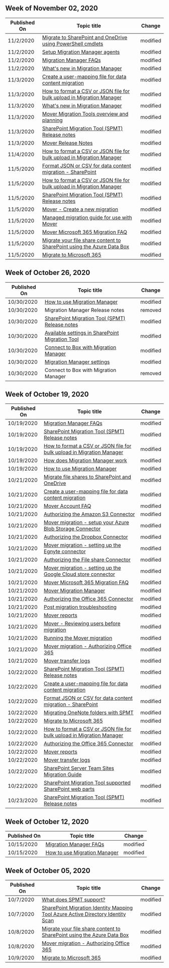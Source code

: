 <!-- This file is generated automatically each week. Changes made to this file will be overwritten.-->



## Week of November 02, 2020


| Published On |Topic title | Change |
|------|------------|--------|
| 11/2/2020 | [Migrate to SharePoint and OneDrive using PowerShell cmdlets](/SharepointMigration/overview-spmt-ps-cmdlets) | modified |
| 11/2/2020 | [Setup Migration Manager agents](/SharepointMigration/mm-setup-clients) | modified |
| 11/2/2020 | [Migration Manager FAQs](/SharepointMigration/mm-faqs) | modified |
| 11/2/2020 | [What's new in Migration Manager](/SharepointMigration/mm-whats-new) | modified |
| 11/3/2020 | [Create a user-mapping file for data content migration](/SharepointMigration/create-a-user-mapping-file-for-data-content-migration) | modified |
| 11/3/2020 | [How to format a CSV or JSON file for bulk upload in Migration Manager](/SharepointMigration/mm-bulk-upload-format-csv-json) | modified |
| 11/3/2020 | [What's new in Migration Manager](/SharepointMigration/mm-whats-new) | modified |
| 11/3/2020 | [Mover Migration Tools overview and planning](/SharepointMigration/mover-plan-migration) | modified |
| 11/3/2020 | [SharePoint Migration Tool (SPMT) Release notes](/SharepointMigration/new-and-improved-features-in-the-sharepoint-migration-tool) | modified |
| 11/3/2020 | [Mover Release Notes](/SharepointMigration/mover-release-notes) | modified |
| 11/4/2020 | [How to format a CSV or JSON file for bulk upload in Migration Manager](/SharepointMigration/mm-bulk-upload-format-csv-json) | modified |
| 11/5/2020 | [Format JSON or CSV for data content migration - SharePoint](/SharepointMigration/how-to-format-your-csv-file-for-data-content-migration) | modified |
| 11/5/2020 | [How to format a CSV or JSON file for bulk upload in Migration Manager](/SharepointMigration/mm-bulk-upload-format-csv-json) | modified |
| 11/5/2020 | [SharePoint Migration Tool (SPMT) Release notes](/SharepointMigration/new-and-improved-features-in-the-sharepoint-migration-tool) | modified |
| 11/5/2020 | [Mover - Create a new migration](/SharepointMigration/mover-create-migration) | modified |
| 11/5/2020 | [Managed migration guide for use with Mover](/SharepointMigration/mover-managed-migration-guide) | modified |
| 11/5/2020 | [Mover Microsoft 365 Migration FAQ](/SharepointMigration/mover-microsoft-365-faq) | modified |
| 11/5/2020 | [Migrate your file share content to SharePoint using the Azure Data Box](/SharepointMigration/how-to-migrate-file-share-content-to-spo-using-azuredatabox) | modified |
| 11/5/2020 | [Migrate to Microsoft 365](/SharepointMigration/migrate-to-sharepoint-online) | modified |


## Week of October 26, 2020


| Published On |Topic title | Change |
|------|------------|--------|
| 10/30/2020 | [How to use Migration Manager](/SharepointMigration/mm-how-to-use) | modified |
| 10/30/2020 | Migration Manager Release notes | removed |
| 10/30/2020 | [SharePoint Migration Tool (SPMT) Release notes](/SharepointMigration/new-and-improved-features-in-the-sharepoint-migration-tool) | modified |
| 10/30/2020 | [Available settings in SharePoint Migration Tool](/SharepointMigration/spmt-settings) | modified |
| 10/30/2020 | [Connect to Box with Migration Manager](/SharepointMigration/mm-box-connection) | modified |
| 10/30/2020 | [Migration Manager settings](/SharepointMigration/mm-settings) | modified |
| 10/30/2020 | Connect to Box with Migration Manager | removed |


## Week of October 19, 2020


| Published On |Topic title | Change |
|------|------------|--------|
| 10/19/2020 | [Migration Manager FAQs](/SharepointMigration/mm-faqs) | modified |
| 10/19/2020 | [SharePoint Migration Tool (SPMT) Release notes](/SharepointMigration/new-and-improved-features-in-the-sharepoint-migration-tool) | modified |
| 10/19/2020 | [How to format a CSV or JSON file for bulk upload in Migration Manager](/SharepointMigration/mm-bulk-upload-format-csv-json) | modified |
| 10/19/2020 | [How does Migration Manager work](/SharepointMigration/mm-how-it-works) | modified |
| 10/19/2020 | [How to use Migration Manager](/SharepointMigration/mm-how-to-use) | modified |
| 10/21/2020 | [Migrate file shares to SharePoint and OneDrive](/SharepointMigration/fileshare-to-odsp-migration-guide) | modified |
| 10/21/2020 | [Create a user-mapping file for data content migration](/SharepointMigration/create-a-user-mapping-file-for-data-content-migration) | modified |
| 10/21/2020 | [Mover Account FAQ](/SharepointMigration/mover-account-faq) | modified |
| 10/21/2020 | [Authorizing the Amazon S3 Connector](/SharepointMigration/mover-amazons3) | modified |
| 10/21/2020 | [Mover migration - setup your Azure Blob Storage Connector](/SharepointMigration/mover-azureblob) | modified |
| 10/21/2020 | [Authorizing the Dropbox Connector](/SharepointMigration/mover-dropbox) | modified |
| 10/21/2020 | [Mover migration - setting up the Egnyte connector](/SharepointMigration/mover-egnyte) | modified |
| 10/21/2020 | [Authorizing the File share Connector](/SharepointMigration/mover-fileshare) | modified |
| 10/21/2020 | [Mover migration - setting up the Google Cloud store connector](/SharepointMigration/mover-googlecloudstore) | modified |
| 10/21/2020 | [Mover Microsoft 365 Migration FAQ](/SharepointMigration/mover-microsoft-365-faq) | modified |
| 10/21/2020 | [Mover Migration Manager](/SharepointMigration/mover-mm) | modified |
| 10/21/2020 | [Authorizing the Office 365 Connector](/SharepointMigration/mover-o365) | modified |
| 10/21/2020 | [Post migration troubleshooting](/SharepointMigration/mover-post-migration-troubleshooting) | modified |
| 10/21/2020 | [Mover reports](/SharepointMigration/mover-reports) | modified |
| 10/21/2020 | [Mover - Reviewing users before migration](/SharepointMigration/mover-review-users) | modified |
| 10/21/2020 | [Running the Mover migration](/SharepointMigration/mover-running-migration) | modified |
| 10/21/2020 | [Mover migration - Authorizing Office 365](/SharepointMigration/mover-setup-m365-destination) | modified |
| 10/21/2020 | [Mover transfer logs](/SharepointMigration/mover-transfer-logs) | modified |
| 10/22/2020 | [SharePoint Migration Tool (SPMT) Release notes](/SharepointMigration/new-and-improved-features-in-the-sharepoint-migration-tool) | modified |
| 10/22/2020 | [Create a user-mapping file for data content migration](/SharepointMigration/create-a-user-mapping-file-for-data-content-migration) | modified |
| 10/22/2020 | [Format JSON or CSV for data content migration - SharePoint](/SharepointMigration/how-to-format-your-csv-file-for-data-content-migration) | modified |
| 10/22/2020 | [Migrating OneNote folders with SPMT](/SharepointMigration/migrate-onenote-spmt) | modified |
| 10/22/2020 | [Migrate to Microsoft 365](/SharepointMigration/migrate-to-sharepoint-online) | modified |
| 10/22/2020 | [How to format a CSV or JSON file for bulk upload in Migration Manager](/SharepointMigration/mm-bulk-upload-format-csv-json) | modified |
| 10/22/2020 | [Authorizing the Office 365 Connector](/SharepointMigration/mover-o365) | modified |
| 10/22/2020 | [Mover reports](/SharepointMigration/mover-reports) | modified |
| 10/22/2020 | [Mover transfer logs](/SharepointMigration/mover-transfer-logs) | modified |
| 10/22/2020 | [SharePoint Server Team Sites Migration Guide](/SharepointMigration/sp-teams-sites-migration-guide) | modified |
| 10/22/2020 | [SharePoint Migration Tool supported SharePoint web parts](/SharepointMigration/spmt-supported-webparts) | modified |
| 10/23/2020 | [SharePoint Migration Tool (SPMT) Release notes](/SharepointMigration/new-and-improved-features-in-the-sharepoint-migration-tool) | modified |


## Week of October 12, 2020


| Published On |Topic title | Change |
|------|------------|--------|
| 10/15/2020 | [Migration Manager FAQs](/SharepointMigration/mm-faqs) | modified |
| 10/15/2020 | [How to use Migration Manager](/SharepointMigration/mm-how-to-use) | modified |


## Week of October 05, 2020


| Published On |Topic title | Change |
|------|------------|--------|
| 10/7/2020 | [What does SPMT support?](/SharepointMigration/what-is-supported-spmt) | modified |
| 10/7/2020 | [SharePoint Migration Identity Mapping Tool Azure Active Directory Identity Scan](/SharepointMigration/sharepoint-migration-identity-mapping-tool-azure-active-directory-identity-scan) | modified |
| 10/8/2020 | [Migrate your file share content to SharePoint using the Azure Data Box](/SharepointMigration/how-to-migrate-file-share-content-to-spo-using-azuredatabox) | modified |
| 10/8/2020 | [Mover migration - Authorizing Office 365](/SharepointMigration/mover-setup-m365-destination) | modified |
| 10/9/2020 | [Migrate to Microsoft 365](/SharepointMigration/migrate-to-sharepoint-online) | modified |
